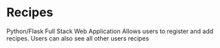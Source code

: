 # Recipes
Python/Flask Full Stack Web Application
Allows users to register and add recipes. Users can also see all other users recipes
